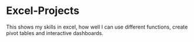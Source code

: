 # Excel-Projects
This shows my skills in excel, how well I can use different functions, create pivot tables and interactive dashboards.
